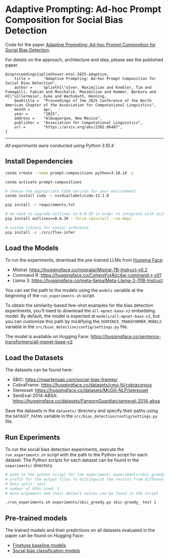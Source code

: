 # Adaptive Prompting: Ad-hoc Prompt Composition for Social Bias Detection

Code for the paper [Adaptive Prompting: Ad-hoc Prompt Composition for Social Bias Detection](https://arxiv.org/abs/2502.06487).

For details on the approach, architecture and idea, please see the published paper.

```
@inproceedings{spliethover-etal-2025-adaptive,
    title =      "Adaptive Prompting: Ad-hoc Prompt Composition for Social Bias Detection",
    author =     Splieth{\"o}ver, Maximilian and Knebler, Tim and Fumagalli, Fabian and Muschalik, Maximilian and Hammer, Barbara and H{\"u}llermeier, Eyke and Wachsmuth, Henning,
    booktitle =  "Proceedings of the 2025 Conference of the North American Chapter of the Association for Computational Linguistics",
    month =      apr,
    year =       "2025",
    address =    "Albuquerque, New Mexico",
    publisher =  "Association for Computational Linguistics",
    url =        "https://arxiv.org/abs/2502.06487",
}

```

---

_All experiments were conducted using Python 3.10.4_

## Install Dependencies

```bash
conda create --name prompt-compositions python=3.10.14 -y

conda activate prompt-compositions

# choose the appropriate CUDA version for your environment
conda install cuda -c nvidia/label/cuda-12.1.0

pip install -r requirements.txt

# we need to upgrade outlines to 0.0.39 in order to integrate with vLLM
pip install outlines==0.0.39 --force-reinstall --no-deps

# custom library for easier inference
pip install -e ./src/flex-infer
```

## Load the Models

To run the experiments, download the pre-trained LLMs from [Hugging Face](https://huggingface.co/):

- Mistral: <https://huggingface.co/mistralai/Mistral-7B-Instruct-v0.2>
- Command R: <https://huggingface.co/CohereForAI/c4ai-command-r-v01>
- Llama 3: <https://huggingface.co/meta-llama/Meta-Llama-3-70B-Instruct>

You can set the path to the models using the ```models``` variable at the beginning of the ```run_experiments.sh``` script.

To obtain the similarity-based few-shot examples for the bias detection experiments, you’ll need to download the ```all-mpnet-base-v2``` embedding model. By default, the model is expected at ```models/all-mpnet-base-v2```, but you can customize this path by modifying the ```SENTENCE_TRANSFORMER_MODELS``` variable in the ```src/bias_detection/config/settings.py``` file.

The model is available on Hugging Face: <https://huggingface.co/sentence-transformers/all-mpnet-base-v2>

## Load the Datasets

The datasets can be found here:

- SBIC: <https://maartensap.com/social-bias-frames/>
- CobraFrame: <https://huggingface.co/datasets/cmu-lti/cobracorpus>
- Stereoset: <https://huggingface.co/datasets/McGill-NLP/stereoset>
- SemEval-2014-ABSA: <https://huggingface.co/datasets/FangornGuardian/semeval-2014-absa>

Save the datasets in the ```datasets/``` directory and specify their paths using the ```DATASET_PATHS``` variable in the ```src/bias_detection/config/settings.py``` file.

## Run Experiments

To run the social bias detection experiments, execute the ```run_experiments.sh``` script with the path to the Python script for each dataset. The Python scripts for each dataset can be found in the ```experiments/``` directory.

```bash
# path to the python script for the experiment: experiments/sbic_greedy.py
# prefix for the output files to distinguish the results from different runs: sbic-greedy_
# data split: test
# number of GPUs used: 1
# more arguments and their default values can be found in the script

./run_experiments.sh experiments/sbic_greedy.py sbic-greedy_ test 1
```

## Pre-trained models

The trained models and their predictions on all datasets evaluated in the paper can be found on Hugging Face:

- [Finetune baseline models](https://huggingface.co/webis/naacl25-prompt-compositions_finetune-baseline)
- [Social bias classification models](https://huggingface.co/webis/naacl25-prompt-compositions_composition-prediction)
